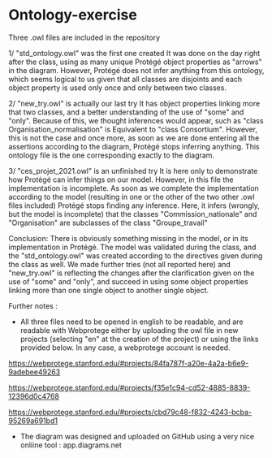 # Ontology-exercise

Three .owl files are included in the repository

1/ "std_ontology.owl" was the first one created
   It was done on the day right after the class, using as many unique Protégé object properties as "arrows" in the diagram.
   However, Protégé does not infer anything from this ontology, which seems logical to us given that all classes are disjoints and each object property is used only once and only    between two classes.

2/ "new_try.owl" is actually our last try
   It has object properties linking more that two classes, and a better understanding of the use of "some" and "only". Because of this, we thought inferences would appear, such as
   "class Organisation_normalisation" is Equivalent to "class Consortium".
   However, this is not the case and once more, as soon as we are done entering all the assertions according to the diagram, Protégé stops inferring anything.
   This ontology file is the one corresponding exactly to the diagram.
   
3/ "ces_projet_2021.owl" is an unfinished try
    It is here only to demonstrate how Protégé can infer things on our model. However, in this file the implementation is incomplete. As soon as we complete the implementation   
    according to the model (resulting in one or the other of the two other .owl files included) Protégé stops finding any inference.
    Here, it infers (wrongly, but the model is incomplete) that the classes "Commission_nationale" and "Organisation" are subclasses of the class "Groupe_travail"

Conclusion:
There is obviously something missing in the model, or in its implementation in Protégé. 
The model was validated during the class, and the "std_ontology.owl" was created according to the directives given during the class as well.
We made further tries (not all reported here) and "new_try.owl" is reflecting the changes after the clarification given on the use of "some"  and "only", and succeed in using some object properties linking more than one single object to another single object.

Further notes : 
- All three files need to be opened in english to be readable, and are readable with Webprotege either by uploading the owl file in new projects (selecting "en" at the creation 
of the project) or using the links provided below. In any case, a webprotege account is needed.

https://webprotege.stanford.edu/#projects/84fa787f-a20e-4a2a-b6e9-9adebee49263

https://webprotege.stanford.edu/#projects/f35e1c94-cd52-4885-8839-12396d0c4768

https://webprotege.stanford.edu/#projects/cbd79c48-f832-4243-bcba-95269a691bd1

- The diagram was designed and uploaded on GitHub using a very nice onliine tool : app.diagrams.net



